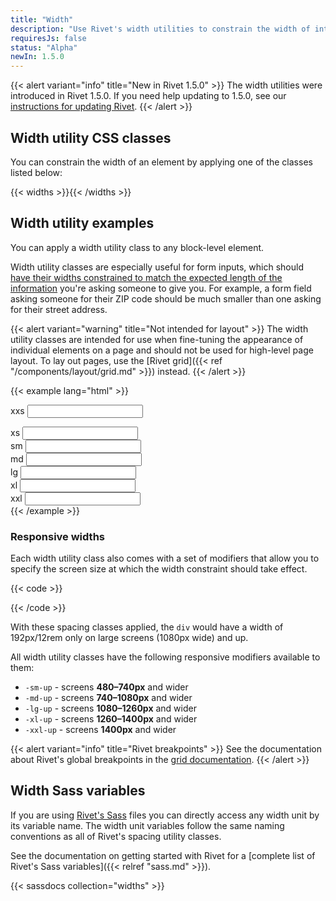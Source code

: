 ```yaml
---
title: "Width"
description: "Use Rivet's width utilities to constrain the width of interface elements, particularly form fields."
requiresJs: false
status: "Alpha"
newIn: 1.5.0
---
```

{{< alert variant="info" title="New in Rivet 1.5.0" >}}
The width utilities were introduced in Rivet 1.5.0. If you need help updating to 1.5.0, see our [instructions for updating Rivet](/components/#updating-the-rivet-npm-package").
{{< /alert >}}

## Width utility CSS classes
You can constrain the width of an element by applying one of the classes listed below:

{{< widths >}}{{< /widths >}}

## Width utility examples

You can apply a width utility class to any block-level element.

Width utility classes are especially useful for form inputs, which should [have their widths constrained to match the expected length of the information](https://www.nngroup.com/articles/web-form-design/) you're asking someone to give you. For example, a form field asking someone for their ZIP code should be much smaller than one asking for their street address.

{{< alert variant="warning" title="Not intended for layout" >}}
The width utility classes are intended for use when fine-tuning the appearance of individual elements on a page and should not be used for high-level page layout. To lay out pages, use the [Rivet grid]({{< ref "/components/layout/grid.md" >}}) instead.
{{< /alert >}}

{{< example lang="html" >}}<div class="rvt-width-xxs">
  <label for="input-1">xxs</label>
  <input type="text" id="input-1">
</div>

<div class="rvt-width-xs rvt-m-top-lg">
  <label for="input-2">xs</label>
  <input type="text" id="input-2">
</div>

<div class="rvt-width-sm rvt-m-top-lg">
  <label for="input-3">sm</label>
  <input type="text" id="input-3">
</div>

<div class="rvt-width-md rvt-m-top-lg">
  <label for="input-4">md</label>
  <input type="text" id="input-4">
</div>

<div class="rvt-width-lg rvt-m-top-lg">
  <label for="input-5">lg</label>
  <input type="text" id="input-5">
</div>

<div class="rvt-width-xl rvt-m-top-lg">
  <label for="input-6">xl</label>
  <input type="text" id="input-6">
</div>

<div class="rvt-width-xxl rvt-m-top-lg">
  <label for="input-7">xxl</label>
  <input type="text" id="input-7">
</div>
{{< /example >}}

### Responsive widths
Each width utility class also comes with a set of modifiers that allow you to specify the screen size at which the width constraint should take effect.

{{< code >}}<div class="rvt-width-sm-lg-up">
    <!-- markup -->
</div>
{{< /code >}}

With these spacing classes applied, the `div` would have a width of 192px/12rem only on large screens (1080px wide) and up.

All width utility classes have the following responsive modifiers available to them:

- `-sm-up` - screens **480–740px** and wider
- `-md-up` - screens **740–1080px** and wider
- `-lg-up` - screens **1080–1260px** and wider
- `-xl-up` - screens **1260–1400px** and wider
- `-xxl-up` - screens **1400px** and wider

{{< alert variant="info" title="Rivet breakpoints" >}}
See the documentation about Rivet's global breakpoints in the [grid documentation](../grid/#grid-breakpoints).
{{< /alert >}}

## Width Sass variables
If you are using [Rivet's Sass](https://github.com/indiana-university/rivet-source/blob/develop/src/sass/core/_variables.scss#L325) files you can directly access any width unit by its variable name. The width unit variables follow the same naming conventions as all of Rivet's spacing utility classes.

See the documentation on getting started with Rivet for a [complete list of Rivet's Sass variables]({{< relref "sass.md" >}}).

{{< sassdocs collection="widths" >}}